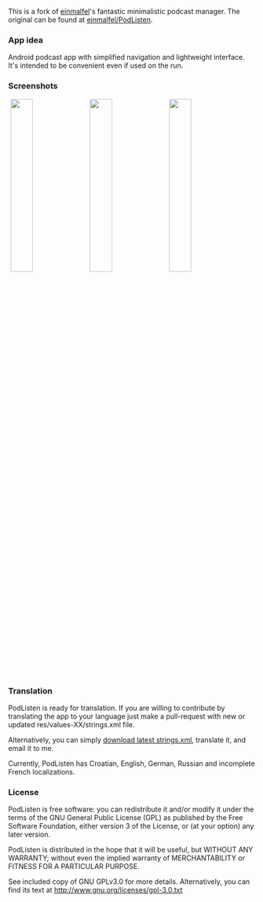 This is a fork of [einmalfel](https://github.com/einmalfel/)'s fantastic minimalistic podcast manager. The original can be found at [einmalfel/PodListen](https://github.com/einmalfel/PodListen).

### App idea

Android podcast app with simplified navigation and lightweight interface. It's intended to be convenient even if used on the run.

### Screenshots

<img src="https://cloud.githubusercontent.com/assets/2640813/11317803/e6e65fbe-904c-11e5-9612-c5ee6db88b5b.png" width="30%" hspace="1%"><img src="https://cloud.githubusercontent.com/assets/2640813/11317805/e9300900-904c-11e5-9055-c481350d9b33.png" width="30%" hspace="1%"><img src="https://cloud.githubusercontent.com/assets/2640813/11317806/ebd48118-904c-11e5-97d0-9563e89773a8.png" width="30%" hspace="1%">

### Translation

PodListen is ready for translation. If you are willing to contribute by translating the app to your language just make a pull-request with new or updated res/values-XX/strings.xml file.

Alternatively, you can simply [download latest strings.xml](https://raw.githubusercontent.com/shanemd/PodListen/master/app/src/main/res/values/strings.xml), translate it, and email it to me.

Currently, PodListen has Croatian, English, German, Russian and incomplete French localizations.

### License

PodListen is free software: you can redistribute it and/or modify it under the terms of the GNU General Public License (GPL) as published by the Free Software Foundation, either version 3 of the License, or (at your option) any later version.

PodListen is distributed in the hope that it will be useful, but WITHOUT ANY WARRANTY; without even the implied warranty of MERCHANTABILITY or FITNESS FOR A PARTICULAR PURPOSE.

See included copy of GNU GPLv3.0 for more details. Alternatively, you can find its text at http://www.gnu.org/licenses/gpl-3.0.txt
